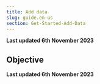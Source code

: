 ```yaml
---
title: Add data
slug: guide.en-us
section: Get-Started-Add-Data
---
```


**Last updated 6th November 2023**



## Objective  

**Last updated 6th November 2023**

